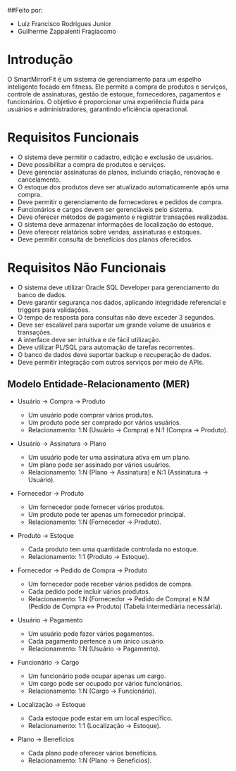 ##Feito por:
  - Luiz Francisco Rodrigues Junior
  - Guilherme Zappalenti Fragiacomo

# Introdução
O SmartMirrorFit é um sistema de gerenciamento para um espelho inteligente focado em fitness. Ele permite a compra de produtos e serviços, controle de assinaturas, gestão de estoque, fornecedores, pagamentos e funcionários. O objetivo é proporcionar uma experiência fluida para usuários e administradores, garantindo eficiência operacional.

# Requisitos Funcionais
  - O sistema deve permitir o cadastro, edição e exclusão de usuários.
  - Deve possibilitar a compra de produtos e serviços.
  - Deve gerenciar assinaturas de planos, incluindo criação, renovação e cancelamento.
  - O estoque dos produtos deve ser atualizado automaticamente após uma compra.
  - Deve permitir o gerenciamento de fornecedores e pedidos de compra.
  - Funcionários e cargos devem ser gerenciáveis pelo sistema.
  - Deve oferecer métodos de pagamento e registrar transações realizadas.
  - O sistema deve armazenar informações de localização do estoque.
  - Deve oferecer relatórios sobre vendas, assinaturas e estoques.
  - Deve permitir consulta de benefícios dos planos oferecidos.

# Requisitos Não Funcionais
  - O sistema deve utilizar Oracle SQL Developer para gerenciamento do banco de dados.
  - Deve garantir segurança nos dados, aplicando integridade referencial e triggers para validações.
  - O tempo de resposta para consultas não deve exceder 3 segundos.
  - Deve ser escalável para suportar um grande volume de usuários e transações.
  - A interface deve ser intuitiva e de fácil utilização.
  - Deve utilizar PL/SQL para automação de tarefas recorrentes.
  - O banco de dados deve suportar backup e recuperação de dados.
  - Deve permitir integração com outros serviços por meio de APIs.

## Modelo Entidade-Relacionamento (MER)
  - Usuário → Compra → Produto
    - Um usuário pode comprar vários produtos.
    - Um produto pode ser comprado por vários usuários.
    - Relacionamento: 1:N (Usuário → Compra) e N:1 (Compra → Produto).
  
  - Usuário → Assinatura → Plano
    - Um usuário pode ter uma assinatura ativa em um plano.
    - Um plano pode ser assinado por vários usuários.
    - Relacionamento: 1:N (Plano → Assinatura) e N:1 (Assinatura → Usuário).
  
  - Fornecedor → Produto
    - Um fornecedor pode fornecer vários produtos.
    - Um produto pode ter apenas um fornecedor principal.
    - Relacionamento: 1:N (Fornecedor → Produto).
  
  - Produto → Estoque
    - Cada produto tem uma quantidade controlada no estoque.
    - Relacionamento: 1:1 (Produto → Estoque).
    
  - Fornecedor → Pedido de Compra → Produto
    - Um fornecedor pode receber vários pedidos de compra.
    - Cada pedido pode incluir vários produtos.
    - Relacionamento: 1:N (Fornecedor → Pedido de Compra) e N:M (Pedido de Compra ↔ Produto) (Tabela intermediária necessária).
  
  - Usuário → Pagamento
    - Um usuário pode fazer vários pagamentos.
    - Cada pagamento pertence a um único usuário.
    - Relacionamento: 1:N (Usuário → Pagamento).
  
  - Funcionário → Cargo
    - Um funcionário pode ocupar apenas um cargo.
    - Um cargo pode ser ocupado por vários funcionários.
    - Relacionamento: 1:N (Cargo → Funcionário).
   
  - Localização → Estoque
    - Cada estoque pode estar em um local específico.
    - Relacionamento: 1:1 (Localização → Estoque).
   
  - Plano → Benefícios
    - Cada plano pode oferecer vários benefícios.
    - Relacionamento: 1:N (Plano → Benefícios).
